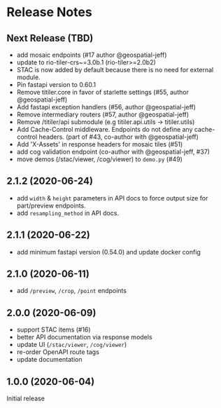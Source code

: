 # Release Notes

## Next Release (TBD)

* add mosaic endpoints  (#17 author @geospatial-jeff)
* update to rio-tiler-crs~=3.0b.1 (rio-tiler>=2.0b2)
* STAC is now added by default because there is no need for external module.
* Pin fastapi version to 0.60.1
* Remove titiler.core in favor of starlette settings (#55, author @geospatial-jeff)
* Add fastapi exception handlers (#56, author @geospatial-jeff)
* Remove intermediary routers (#57, author @geospatial-jeff)
* Remove /titiler/api submodule (e.g titiler.api.utils -> titiler.utils)
* Add Cache-Control middleware. Endpoints do not define any cache-control headers. (part of #43, co-author with @geospatial-jeff)
* Add 'X-Assets' in response headers for mosaic tiles (#51)
* add cog validation endpoint (co-author with @geospatial-jeff, #37)
* move demos (/stac/viewer, /cog/viewer) to `demo.py` (#49)

## 2.1.2 (2020-06-24)

* add `width` & `height` parameters in API docs to force output size for part/preview endpoints.
* add `resampling_method` in API docs.

## 2.1.1 (2020-06-22)

* add minimum fastapi version (0.54.0) and update docker config

## 2.1.0 (2020-06-11)

* add `/preview`, `/crop`, `/point` endpoints

## 2.0.0 (2020-06-09)

* support STAC items (#16)
* better API documentation via response models
* update UI (`/stac/viewer`, `/cog/viewer`)
* re-order OpenAPI route tags
* update documentation

## 1.0.0 (2020-06-04)

Initial release

